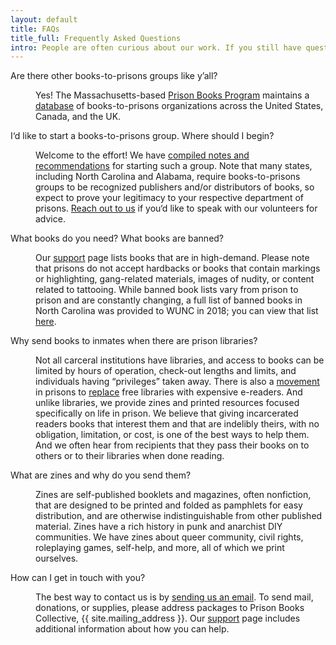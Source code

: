 ```yaml
---
layout: default
title: FAQs
title_full: Frequently Asked Questions
intro: People are often curious about our work. If you still have questions for us, you’re welcome to <a href='mailto:{{ site.contact_email }}'>get in touch</a>
---
```


<dl class="questions">
	<dt><p>Are there other books-to-prisons groups like y’all?</p></dt>
	<dd><p>Yes! The Massachusetts-based <a href="https://prisonbookprogram.org/">Prison Books Program</a> maintains a <a href="https://prisonbookprogram.org/prisonbooknetwork/">database</a> of books-to-prisons organizations across the United States, Canada, and the UK.</p></dd>
	<dt><p>I‘d like to start a books-to-prisons group. Where should I begin?</p></dt>
	<dd><p>Welcome to the effort! We have <a href="https://docs.google.com/document/d/17cSuaW1bsEu7NAfhHEro-6kMFmzRB2hUzwaASBH4zjM/edit?usp=sharing">compiled notes and recommendations</a> for starting such a group. Note that many states, including North Carolina and Alabama, require books-to-prisons groups to be recognized publishers and/or distributors of books, so expect to prove your legitimacy to your respective department of prisons. <a href="mailto:{{ site.contact_email}}?subject=Starting%20a%20Group">Reach out to us</a> if you‘d like to speak with our volunteers for advice.</p></dd>
	<dt><p>What books do you need? What books are banned?</p></dt>
	<dd><p>Our <a href="/support-us#donate-books">support</a> page lists books that are in high-demand. Please note that prisons do not accept hardbacks or books that contain markings or highlighting, gang-related materials, images of nudity, or content related to tattooing. While banned book lists vary from prison to prison and are constantly changing, a full list of banned books in North Carolina was provided to WUNC in 2018; you can view that list <a href="http://media2.newsobserver.com/content/media/2018/1/23/BannedBookList.pdf">here</a>.</p></dd>
	<dt><p>Why send books to inmates when there are prison libraries?</p></dt>
	<dd><p>Not all carceral institutions have libraries, and access to books can be limited by hours of operation, check-out lengths and limits, and individuals having “privileges” taken away. There is also a <a href="https://bookpatrol.net/the-cost-of-reading-in-prision-in-west-virginia-its-5-cents-a-minute/">movement</a> in prisons to <a href="https://www.usatoday.com/story/opinion/policing/spotlight/2020/02/03/books-helped-me-get-through-life-sentence-fees-rob-others-benefit/4569506002/">replace</a> free libraries with expensive e-readers. And unlike libraries, we provide zines and printed resources focused specifically on life in prison. We believe that giving incarcerated readers books that interest them and that are indelibly theirs, with no obligation, limitation, or cost, is one of the best ways to help them. And we often hear from recipients that they pass their books on to others or to their libraries when done reading.</p></dd>
	<dt><p>What are zines and why do you send them?</p></dt>
	<dd><p>Zines are self-published booklets and magazines, often nonfiction, that are designed to be printed and folded as pamphlets for easy distribution, and are otherwise indistinguishable from other published material. Zines have a rich history in punk and anarchist DIY communities. We have zines about queer community, civil rights, roleplaying games, self-help, and more, all of which we print ourselves.</p></dd>
	<dt><p>How can I get in touch with you?</p></dt>
	<dd><p>The best way to contact us is by <a href="mailto:{{ site.contact_email }}">sending us an email</a>. To send mail, donations, or supplies, please address packages to Prison Books Collective, {{ site.mailing_address }}. Our <a href="/support-us">support</a> page includes additional information about how you can help.</p></dd>
</dl>
